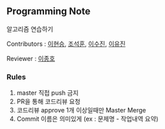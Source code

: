 ## Programming Note

알고리즘 연습하기

Contributors : [이현승](https://github.com/AsCE-hyunseung), [조석훈](https://github.com/n1tjrgns), [이수진](https://github.com/tudiiii), [이유진](https://github.com/udud0510)

Reviewer : [이종호](https://github.com/jhleed)

### Rules

1. master 직접 push 금지
2. PR을 통해 코드리뷰 요청
3. 코드리뷰 approve 1개 이상일때만 Master Merge
4. Commit 이름은 의미있게 (ex : 문제명 - 작업내역 요약)
